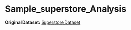 # Sample_superstore_Analysis

**Original Dataset:** [Superstore Dataset](https://www.kaggle.com/datasets/vivek468/superstore-dataset-final)

